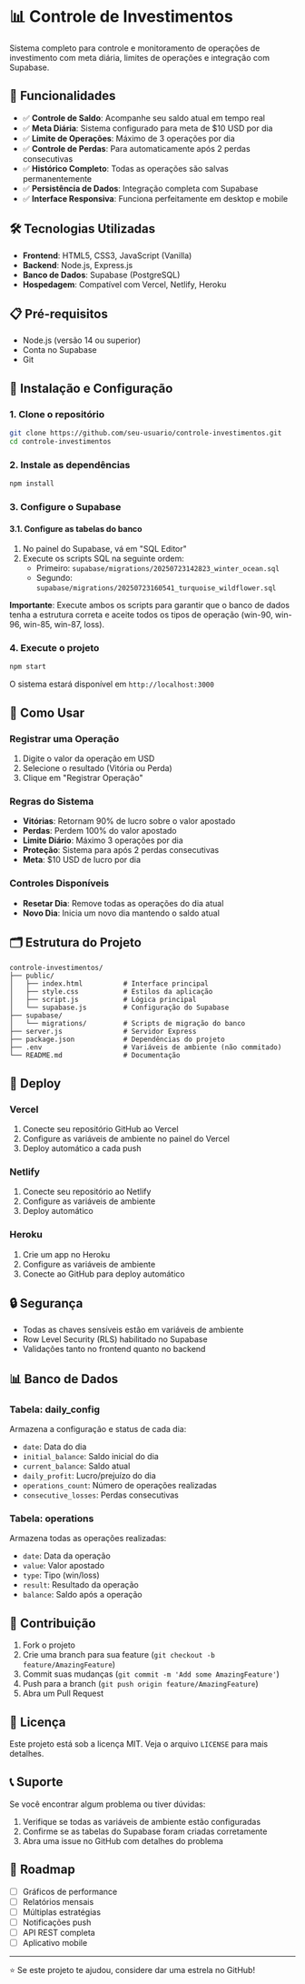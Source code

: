 # 📊 Controle de Investimentos

Sistema completo para controle e monitoramento de operações de investimento com meta diária, limites de operações e integração com Supabase.

## 🚀 Funcionalidades

- ✅ **Controle de Saldo**: Acompanhe seu saldo atual em tempo real
- ✅ **Meta Diária**: Sistema configurado para meta de $10 USD por dia
- ✅ **Limite de Operações**: Máximo de 3 operações por dia
- ✅ **Controle de Perdas**: Para automaticamente após 2 perdas consecutivas
- ✅ **Histórico Completo**: Todas as operações são salvas permanentemente
- ✅ **Persistência de Dados**: Integração completa com Supabase
- ✅ **Interface Responsiva**: Funciona perfeitamente em desktop e mobile

## 🛠️ Tecnologias Utilizadas

- **Frontend**: HTML5, CSS3, JavaScript (Vanilla)
- **Backend**: Node.js, Express.js
- **Banco de Dados**: Supabase (PostgreSQL)
- **Hospedagem**: Compatível com Vercel, Netlify, Heroku

## 📋 Pré-requisitos

- Node.js (versão 14 ou superior)
- Conta no Supabase
- Git

## 🔧 Instalação e Configuração

### 1. Clone o repositório
```bash
git clone https://github.com/seu-usuario/controle-investimentos.git
cd controle-investimentos
```

### 2. Instale as dependências
```bash
npm install
```

### 3. Configure o Supabase

#### 3.1. Configure as tabelas do banco
1. No painel do Supabase, vá em "SQL Editor"
2. Execute os scripts SQL na seguinte ordem:
   - Primeiro: `supabase/migrations/20250723142823_winter_ocean.sql`
   - Segundo: `supabase/migrations/20250723160541_turquoise_wildflower.sql`

**Importante**: Execute ambos os scripts para garantir que o banco de dados tenha a estrutura correta e aceite todos os tipos de operação (win-90, win-96, win-85, win-87, loss).


### 4. Execute o projeto
```bash
npm start
```

O sistema estará disponível em `http://localhost:3000`

## 📱 Como Usar

### Registrar uma Operação
1. Digite o valor da operação em USD
2. Selecione o resultado (Vitória ou Perda)
3. Clique em "Registrar Operação"

### Regras do Sistema
- **Vitórias**: Retornam 90% de lucro sobre o valor apostado
- **Perdas**: Perdem 100% do valor apostado
- **Limite Diário**: Máximo 3 operações por dia
- **Proteção**: Sistema para após 2 perdas consecutivas
- **Meta**: $10 USD de lucro por dia

### Controles Disponíveis
- **Resetar Dia**: Remove todas as operações do dia atual
- **Novo Dia**: Inicia um novo dia mantendo o saldo atual

## 🗂️ Estrutura do Projeto

```
controle-investimentos/
├── public/
│   ├── index.html          # Interface principal
│   ├── style.css           # Estilos da aplicação
│   ├── script.js           # Lógica principal
│   └── supabase.js         # Configuração do Supabase
├── supabase/
│   └── migrations/         # Scripts de migração do banco
├── server.js               # Servidor Express
├── package.json            # Dependências do projeto
├── .env                    # Variáveis de ambiente (não commitado)
└── README.md               # Documentação
```

## 🚀 Deploy

### Vercel
1. Conecte seu repositório GitHub ao Vercel
2. Configure as variáveis de ambiente no painel do Vercel
3. Deploy automático a cada push

### Netlify
1. Conecte seu repositório ao Netlify
2. Configure as variáveis de ambiente
3. Deploy automático

### Heroku
1. Crie um app no Heroku
2. Configure as variáveis de ambiente
3. Conecte ao GitHub para deploy automático

## 🔒 Segurança

- Todas as chaves sensíveis estão em variáveis de ambiente
- Row Level Security (RLS) habilitado no Supabase
- Validações tanto no frontend quanto no backend

## 📊 Banco de Dados

### Tabela: daily_config
Armazena a configuração e status de cada dia:
- `date`: Data do dia
- `initial_balance`: Saldo inicial do dia
- `current_balance`: Saldo atual
- `daily_profit`: Lucro/prejuízo do dia
- `operations_count`: Número de operações realizadas
- `consecutive_losses`: Perdas consecutivas

### Tabela: operations
Armazena todas as operações realizadas:
- `date`: Data da operação
- `value`: Valor apostado
- `type`: Tipo (win/loss)
- `result`: Resultado da operação
- `balance`: Saldo após a operação

## 🤝 Contribuição

1. Fork o projeto
2. Crie uma branch para sua feature (`git checkout -b feature/AmazingFeature`)
3. Commit suas mudanças (`git commit -m 'Add some AmazingFeature'`)
4. Push para a branch (`git push origin feature/AmazingFeature`)
5. Abra um Pull Request

## 📝 Licença

Este projeto está sob a licença MIT. Veja o arquivo `LICENSE` para mais detalhes.

## 📞 Suporte

Se você encontrar algum problema ou tiver dúvidas:

1. Verifique se todas as variáveis de ambiente estão configuradas
2. Confirme se as tabelas do Supabase foram criadas corretamente
3. Abra uma issue no GitHub com detalhes do problema

## 🎯 Roadmap

- [ ] Gráficos de performance
- [ ] Relatórios mensais
- [ ] Múltiplas estratégias
- [ ] Notificações push
- [ ] API REST completa
- [ ] Aplicativo mobile

---

⭐ Se este projeto te ajudou, considere dar uma estrela no GitHub!